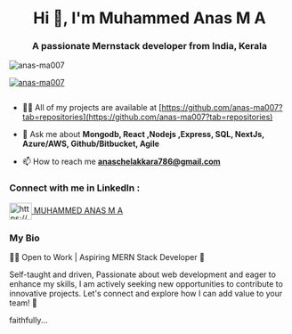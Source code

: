 <h1 align="center">Hi 👋, I'm Muhammed Anas M A</h1>
<h3 align="center">A passionate Mernstack developer from India, Kerala</h3>


<p align="left" style="marginTop:"20px"> <img src="https://komarev.com/ghpvc/?username=riyazo4&label=Profile%20views&color=0e75b6&style=flat" alt="anas-ma007" /> </p>

<p align="left"> <a href="https://github.com/ryo-ma/github-profile-trophy"><img src="https://github-profile-trophy.vercel.app/?username=anas-ma007" alt="anas-ma007" /></a> </p>

<p align="left"> <a href="https://twitter.com/" target="blank"><img src="https://img.shields.io/twitter/follow/?logo=twitter&style=for-the-badge" alt="" /></a> </p>
<!-- - 🔭 I’m currently working on Brototype **Circle up** -->

- 👨‍💻 All of my projects are available at [https://github.com/anas-ma007?tab=repositories](https://github.com/anas-ma007?tab=repositories)

- 💬 Ask me about **Mongodb, React ,Nodejs ,Express, SQL, NextJs, Azure/AWS, Github/Bitbucket, Agile**

- 📫 How to reach me **anaschelakkara786@gmail.com**

<h3 align="left">Connect with me in LinkedIn :</h3>
<div class="badge-base LI-profile-badge" data-locale="en_US" data-size="medium" data-theme="dark" data-type="HORIZONTAL" data-vanity="anas-ma" data-version="v1">  <a href="https://www.linkedin.com/in/anas-ma/" target="blank">  <img align="center" src="https://raw.githubusercontent.com/rahuldkjain/github-profile-readme-generator/master/src/images/icons/Social/linked-in-alt.svg" alt="https://www.linkedin.com/in/anas-ma/" height="30" width="40" />  </a> <a class="badge-base__link LI-simple-link" href="https://in.linkedin.com/in/anas-ma?trk=profile-badge">MUHAMMED ANAS M A</a></div>
              
<p align="left">

</p>

<h3 align="left">My Bio </h3>
<p> 
  👩‍💻 Open to Work | Aspiring MERN Stack Developer 🚀

Self-taught and driven, Passionate about web development and eager to enhance my skills, I am actively seeking new opportunities to contribute to innovative projects. Let's connect and explore how I can add value to your team! 🤝

faithfully...
</p>
